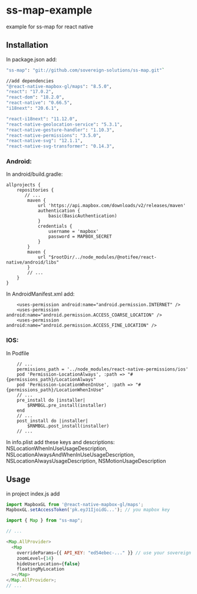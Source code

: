 # ss-map-example

example for ss-map for react native 

## Installation

In package.json add:

```sh
"ss-map": "git://github.com/sovereign-solutions/ss-map.git"`

//add dependencies
"@react-native-mapbox-gl/maps": "8.5.0",
"react": "17.0.2",
"react-dom": "18.2.0",
"react-native": "0.66.5",
"i18next": "20.6.1",

"react-i18next": "11.12.0",
"react-native-geolocation-service": "5.3.1",
"react-native-gesture-handler": "1.10.3",
"react-native-permissions": "3.5.0",
"react-native-svg": "12.1.1",
"react-native-svg-transformer": "0.14.3",
```

### Android:

In android/build.gradle:

```
allprojects {
    repositories {
       // ...
        maven {
            url 'https://api.mapbox.com/downloads/v2/releases/maven'
            authentication {
                basic(BasicAuthentication)
            }
            credentials {
                username = 'mapbox'
                password = MAPBOX_SECRET
            }
        }
        maven {
            url "$rootDir/../node_modules/@notifee/react-native/android/libs"
        }
        // ...
    }
}
```

In AndroidManifest.xml add:

```
    <uses-permission android:name="android.permission.INTERNET" />
    <uses-permission android:name="android.permission.ACCESS_COARSE_LOCATION" />
    <uses-permission android:name="android.permission.ACCESS_FINE_LOCATION" />
```

### IOS:

In Podfile

```
    // ...
    permissions_path = '../node_modules/react-native-permissions/ios'
    pod 'Permission-LocationAlways', :path => "#{permissions_path}/LocationAlways"
    pod 'Permission-LocationWhenInUse', :path => "#{permissions_path}/LocationWhenInUse"
    // ...
    pre_install do |installer|
        $RNMBGL.pre_install(installer)
    end
    // ...
    post_install do |installer|
        $RNMBGL.post_install(installer)
    // ...
```

In info.plist add these keys and descriptions: NSLocationWhenInUseUsageDescription, NSLocationAlwaysAndWhenInUseUsageDescription, NSLocationAlwaysUsageDescription, NSMotionUsageDescription

## Usage
in project index.js add
```js
import MapboxGL from '@react-native-mapbox-gl/maps';
MapboxGL.setAccessToken('pk.eyJ1IjoidG...'); // you mapbox key
```

```js
import { Map } from "ss-map";

// ...

<Map.AllProvider>
  <Map
    overrideParams={{ API_KEY: "ed54ebec-..." }} // use your sovereign solutions API_KEY 
    zoomLevel={14}
    hideUserLocation={false}
    floatingMyLocation
  ></Map>
</Map.AllProvider>;
// ...
```
